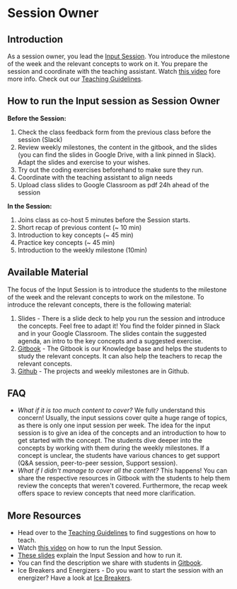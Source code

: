 # Session Owner

## Introduction 
As a session owner, you lead the [Input Session](https://github.com/ReDI-School/ux_ui_bootcamp/blob/main/volunteers/input_session.md). You introduce the milestone of the week and the relevant concepts to work on it. You prepare the session and coordinate with the teaching assistant. Watch [this video](https://www.loom.com/share/0e62b4f436ab4fdd9a803d0025a2ebd2?sid=957223b9-0fca-4e70-90b4-9060f2934f2f) fore more info. Check out our [Teaching Guidelines](https://github.com/ReDI-School/ux_ui_bootcamp/blob/main/volunteers/teaching_guidelines.md). 

## How to run the Input session as Session Owner

**Before the Session:**

1. Check the class feedback form from the previous class before the session (Slack)
2. Review weekly milestones, the content in the gitbook, and the slides (you can find the slides in Google Drive, with a link pinned in Slack). Adapt the slides and exercise to your wishes.
3. Try out the coding exercises beforehand to make sure they run. 
4. Coordinate with the teaching assistant to align needs
5. Upload class slides to Google Classroom as pdf 24h ahead of the session

**In the Session:**

1. Joins class as co-host 5 minutes before the Session starts. 
2. Short recap of previous content (~ 10 min)
3. Introduction to key concepts (~ 45 min)
4. Practice key concepts (~ 45 min)
5. Introduction to the weekly milestone (10min)

## Available Material 

The focus of the Input Session is to introduce the students to the milestone of the week and the relevant concepts to work on the milestone. To introduce the relevant concepts, there is the following material:
1. Slides - There is a slide deck to help you run the session and introduce the concepts. Feel free to adapt it! You find the folder pinned in Slack and in your Google Classroom. The slides contain the suggested agenda, an intro to the key concepts and a suggested exercise.
2. [Gitbook](https://redi-school-1.gitbook.io/ux-ui-bootcamp/) - The Gitbook is our Knowledge base and helps the students to study the relevant concepts. It can also help the teachers to recap the relevant concepts. 
3. [Github](https://github.com/ReDI-School/ux_ui_bootcamp/tree/main/projects) - The projects and weekly milestones are in Github. 

## FAQ

- _What if it is too much content to cover?_ We fully understand this concern! Usually, the input sessions cover quite a huge range of topics, as there is only one input session per week. The idea for the input session is to give an idea of the concepts and an introduction to how to get started with the concept. The students dive deeper into the concepts by working with them during the weekly milestones. If a concept is unclear, the students have various chances to get support (Q&A session, peer-to-peer session, Support session).
- _What if I didn't manage to cover all the content?_ This happens! You can share the respective resources in Gitbook with the students to help them review the concepts that weren't covered. Furthermore, the recap week offers space to review concepts that need more clarification.

## More Resources
- Head over to the [Teaching Guidelines](https://github.com/ReDI-School/ux_ui_bootcamp/blob/main/volunteers/teaching_guidelines.md) to find suggestions on how to teach. 
- Watch [this video](https://www.loom.com/share/0e62b4f436ab4fdd9a803d0025a2ebd2?sid=957223b9-0fca-4e70-90b4-9060f2934f2f) on how to run the Input Session. 
- [These slides](https://docs.google.com/presentation/d/11G-oHHgHf-OqEHgDaUBUmXPjXKflli1yjPV37h1lWeo/edit?usp=sharing) explain the Input Session and how to run it. 
- You can find the description we share with students in [Gitbook](https://redi-school-1.gitbook.io/ux-ui-bootcamp/study-manual/weekly-sessions/input-session).
- Ice Breakers and Energizers - Do you want to start the session with an energizer? Have a look at [Ice Breakers](https://github.com/ReDI-School/ux_ui_bootcamp/blob/main/volunteers/icebreakers.md).
